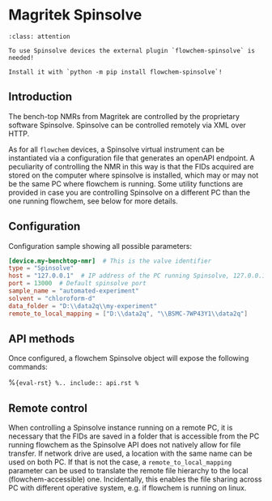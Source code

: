 # Magritek Spinsolve
```{admonition} Additional plugin needed!
:class: attention

To use Spinsolve devices the external plugin `flowchem-spinsolve` is needed!

Install it with `python -m pip install flowchem-spinsolve`!
```

## Introduction
The bench-top NMRs from Magritek are controlled by the proprietary software Spinsolve.
Spinsolve can be controlled remotely via XML over HTTP.

As for all `flowchem` devices, a Spinsolve virtual instrument can be instantiated via a configuration file that generates an openAPI endpoint.
A peculiarity of controlling the NMR in this way is that the FIDs acquired are stored on
the computer where spinsolve is installed, which may or may not be the same PC where flowchem
is running.
Some utility functions are provided in case you are controlling Spinsolve on a different PC than the one running flowchem, see below for more details.


## Configuration
Configuration sample showing all possible parameters:

```toml
[device.my-benchtop-nmr]  # This is the valve identifier
type = "Spinsolve"
host = "127.0.0.1"  # IP address of the PC running Spinsolve, 127.0.0.1 for local machine. Only necessary parameter.
port = 13000  # Default spinsolve port
sample_name = "automated-experiment"
solvent = "chloroform-d"
data_folder = "D:\\data2q\\my-experiment"
remote_to_local_mapping = ["D:\\data2q", "\\BSMC-7WP43Y1\\data2q"]
```

## API methods
Once configured, a flowchem Spinsolve object will expose the following commands:

%```{eval-rst}
%.. include:: api.rst
%```

## Remote control
When controlling a Spinsolve instance running on a remote PC, it is necessary that the FIDs are saved in a folder that
is accessible from the PC running flowchem as the Spinsolve API does not natively allow for file transfer.
If network drive are used, a location with the same name can be used on both PC.
If that is not the case, a `remote_to_local_mapping` parameter can be used to translate the remote file hierarchy to the
local (flowchem-accessible) one.
Incidentally, this enables the file sharing across PC with different operative system, e.g. if flowchem is running on linux.
